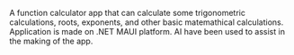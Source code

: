 A function calculator app that can calculate some trigonometric calculations, roots, exponents, and other basic matemathical calculations. Application is made on .NET MAUI platform. AI have been used to assist in the making of the app.
